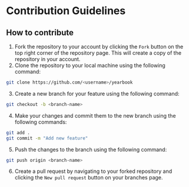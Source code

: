 # Contribution Guidelines

## How to contribute

1. Fork the repository to your account by clicking the `Fork` button on the top right corner of the repository page. This will create a copy of the repository in your account.
2. Clone the repository to your local machine using the following command:

```bash
git clone https://github.com/<username>/yearbook
```

3. Create a new branch for your feature using the following command:

```bash
git checkout -b <branch-name>
```

4. Make your changes and commit them to the new branch using the following commands:

```bash
git add .
git commit -m "Add new feature"
```

5. Push the changes to the branch using the following command:

```bash
git push origin <branch-name>
```

6. Create a pull request by navigating to your forked repository and clicking the `New pull request` button on your branches page.
